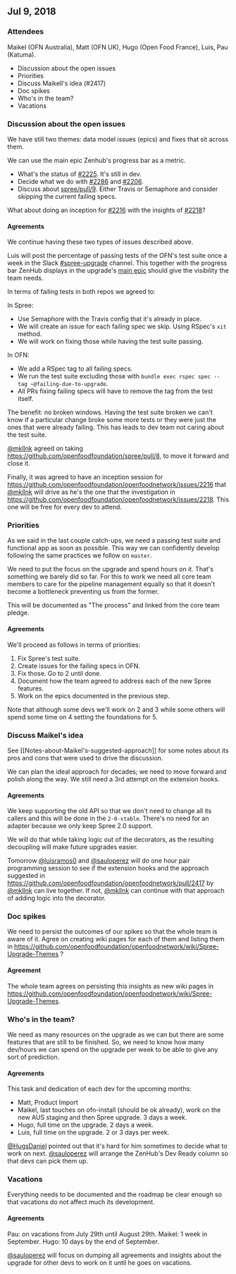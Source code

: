 ## Jul 9, 2018

### Attendees

Maikel (OFN Australia), Matt (OFN UK), Hugo (Open Food France), Luis, Pau (Katuma).

* Discussion about the open issues
* Priorities
* Discuss Maikell's idea (#2417)
* Doc spikes
* Who's in the team?
* Vacations

### Discussion about the open issues

We have still two themes: data model issues (epics) and fixes that sit across them.

We can use the main epic Zenhub's progress bar as a metric.

* What's the status of [#2225](https://github.com/openfoodfoundation/openfoodnetwork/issues/2225). It's still in dev.
* Decide what we do with [#2286](https://github.com/openfoodfoundation/openfoodnetwork/issues/2286) and [#2206](https://github.com/openfoodfoundation/openfoodnetwork/issues/2206).
* Discuss about [spree/pull/9](https://github.com/openfoodfoundation/spree/pull/9). Either Travis or Semaphore and consider skipping the current failing specs.

What about doing an inception for [#2216](https://github.com/openfoodfoundation/openfoodnetwork/issues/2216) with the insights of [#2218](https://github.com/openfoodfoundation/openfoodnetwork/issues/2218)?

#### Agreements

We continue having these two types of issues described above.

Luis will post the percentage of passing tests of the OFN's test suite once a week in the Slack [#spree-upgrade](https://openfoodnetwork.slack.com/messages/C4NDJT3FY/) channel. This together with the progress bar ZenHub displays in the upgrade's [main epic](https://github.com/openfoodfoundation/openfoodnetwork/issues/2109) should give the visibility the team needs.

In terms of failing tests in both repos we agreed to:

In Spree:

* Use Semaphore with the Travis config that it's already in place.
* We will create an issue for each failing spec we skip. Using RSpec's `xit` method.
* We will work on fixing those while having the test suite passing.

In OFN:

* We add a RSpec tag to all failing specs.
* We run the test suite excluding those with `bundle exec rspec spec --tag ~@failing-due-to-upgrade`.
* All PRs fixing failing specs will have to remove the tag from the test itself.

The benefit: no broken windows. Having the test suite broken we can't know if a particular change broke some more tests or they were just the ones that were already failing. This has leads to dev team not caring about the test suite.

[@mkllnk](https://github.com/mkllnk) agreed on taking https://github.com/openfoodfoundation/spree/pull/8, to move it forward and close it.

Finally, it was agreed to have an inception session for https://github.com/openfoodfoundation/openfoodnetwork/issues/2216 that [@mkllnk](https://github.com/mkllnk) will drive as he's the one that the investigation in https://github.com/openfoodfoundation/openfoodnetwork/issues/2218. This one will be free for every dev to attend.

### Priorities

As we said in the last couple catch-ups, we need a passing test suite and
functional app as soon as possible. This way we can confidently develop
following the same practices we follow on `master`.

We need to put the focus on the upgrade and spend hours on it. That's something
we barely did so far. For this to work we need all core team members to care for
the pipeline management equally so that it doesn't become a bottleneck
preventing us from the former.

This will be documented as "The process" and linked from the core team pledge.

#### Agreements

We'll proceed as follows in terms of priorities:

1. Fix Spree's test suite.
2. Create issues for the failing specs in OFN.
3. Fix those. Go to 2 until done.
4. Document how the team agreed to address each of the new Spree features.
5. Work on the epics documented in the previous step.

Note that although some devs we'll work on 2 and 3 while some others will spend some time on 4 setting the foundations for 5.

### Discuss Maikel's idea

See [[Notes-about-Maikel's-suggested-approach]] for some notes about its pros and cons that were used to drive the discussion.

We can plan the ideal approach for decades; we need to move forward and polish
along the way. We still need a 3rd attempt on the extension hooks.

#### Agreements

We keep supporting the old API so that we don't need to change all its callers and this will be done in the `2-0-stable`. There's no need for an adapter because we only keep Spree 2.0 support.

We will do that while taking logic out of the decorators, as the resulting decoupling will make future upgrades easier.

Tomorrow [@luisramos0](https://github.com/luisramos0) and [@sauloperez](https://github.com/sauloperez) will do one hour pair programming session to see if the extension hooks and the approach suggested in https://github.com/openfoodfoundation/openfoodnetwork/pull/2417 by [@mkllnk](https://github.com/mkllnk) can live together. If not, [@mkllnk](https://github.com/mkllnk) can continue with that approach of adding logic into the decorator.

### Doc spikes

We need to persist the outcomes of our spikes so that the whole team is aware of
it. Agree on creating wiki pages for each of them and listing them in
https://github.com/openfoodfoundation/openfoodnetwork/wiki/Spree-Upgrade-Themes ?

#### Agreement

The whole team agrees on persisting this insights as new wiki pages in https://github.com/openfoodfoundation/openfoodnetwork/wiki/Spree-Upgrade-Themes.

### Who's in the team?

We need as many resources on the upgrade as we can but there are some features that are still to be finished. So, we need to know how many dev/hours we can spend on the upgrade per week to be able to give any sort of prediction.

#### Agreements

This task and dedication of each dev for the upcoming months:

* Matt, Product Import
* Maikel, last touches on ofn-install (should be ok already), work on the new AUS staging and then Spree upgrade. 3 days a week.
* Hugo, full time on the upgrade. 2 days a week.
* Luis, full time on the upgrade. 2 or 3 days per week.

[@HugsDaniel](https://github.com/HugsDaniel) pointed out that it's hard for him sometimes to decide what to work on next. [@sauloperez](https://github.com/sauloperez) will arrange the ZenHub's Dev Ready column so that devs can pick them up.

### Vacations

Everything needs to be documented and the roadmap be clear enough so that vacations do not affect much its development.

#### Agreements

Pau: on vacations from July 29th until August 29th.
Maikel: 1 week in September.
Hugo: 10 days by the end of September.

[@sauloperez](https://github.com/sauloperez) will focus on dumping all agreements and insights about the upgrade for other devs to work on it until he goes on vacations.
